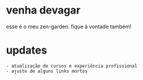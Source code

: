 # venha devagar

esse é o meu zen-garden. fique à vontade também!

# updates

    - atualização de cursos e experiência profissional
    - ajuste de alguns links mortos
